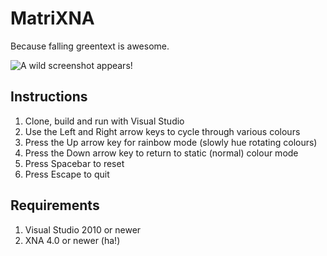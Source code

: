 MatriXNA
========

Because falling greentext is awesome.

![A wild screenshot appears!](https://raw.github.com/TryCatch22/MatriXNA/master/Screenshot.png "A wild screenshot appears!")

## Instructions
1. Clone, build and run with Visual Studio
2. Use the Left and Right arrow keys to cycle through various colours
3. Press the Up arrow key for rainbow mode (slowly hue rotating colours)
4. Press the Down arrow key to return to static (normal) colour mode
5. Press Spacebar to reset
6. Press Escape to quit

## Requirements
1. Visual Studio 2010 or newer
2. XNA 4.0 or newer (ha!)
